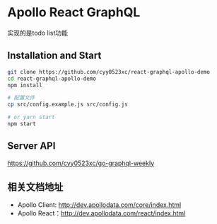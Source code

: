 # Apollo React GraphQL
实现的是todo list功能

## Installation and Start

```sh
git clone https://github.com/cyy0523xc/react-graphql-apollo-demo
cd react-graphql-apollo-demo
npm install

# 配置文件
cp src/config.example.js src/config.js

# or yarn start
npm start 
```

## Server API

https://github.com/cyy0523xc/go-graphql-weekly

## 相关文档地址

- Apollo Client: http://dev.apollodata.com/core/index.html
- Apollo React：http://dev.apollodata.com/react/index.html 


